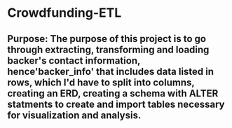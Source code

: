 # Crowdfunding-ETL
## Purpose: The purpose of this project is to go through extracting, transforming and loading backer's contact information, hence'backer_info' that includes data listed in rows, which I'd have to split into columns, creating an ERD, creating a schema with ALTER statments to create and import tables necessary for visualization and analysis. 

